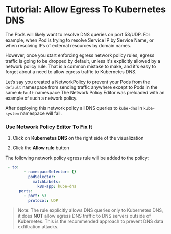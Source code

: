 # Tutorial: Allow Egress To Kubernetes DNS

The Pods will likely want to resolve DNS queries on port 53/UDP. For example, when Pod is trying to resolve Service IP by Service Name, or when resolving IPs of external resources by domain names.

However, once you start enforcing egress network policy rules, egress traffic is going to be dropped by default, unless it's explicitly allowed by a network policy rule. That is a common mistake to make, and it's easy to forget about a need to allow egress traffic to Kubernetes DNS.

Let’s say you created a NetworkPolicy to prevent your Pods from the `default` namespace from sending traffic anywhere except to Pods in the same `default` namespace The Network Policy Editor was preloaded with an example of such a network policy.

After deploying this network policy all DNS queries to `kube-dns` in `kube-system` namespace will fail. 


### Use Network Policy Editor To Fix It

1. Click on **Kubernetes DNS** on the right side of the visualization

2. Click the **Allow rule** button

The following network policy egress rule will be added to the policy:

```yaml
 - to:
        - namespaceSelector: {}
          podSelector:
            matchLabels:
              k8s-app: kube-dns
      ports:
        - port: 53
          protocol: UDP
```


> Note: The rule explicitly allows DNS queries only to Kubernetes DNS, it does **NOT** allow egress DNS traffic to DNS servers outside of Kubernetes. This is the recommended approach to prevent DNS data exfiltration attacks.